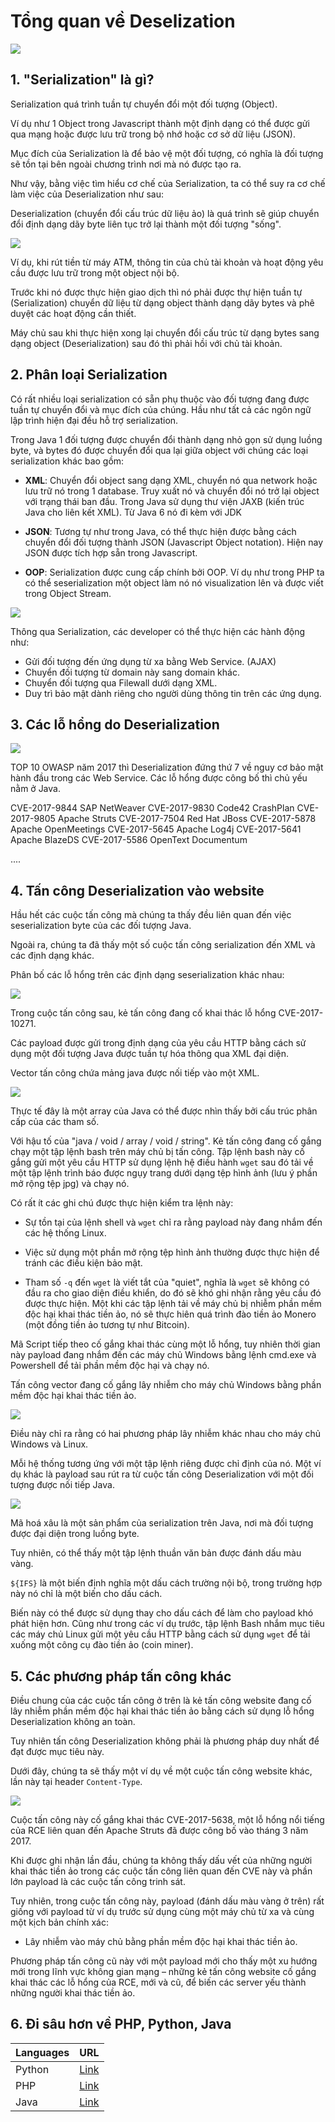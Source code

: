 # Tổng quan về Deselization

![](https://i.stack.imgur.com/vLjcq.png)

## 1. "Serialization" là gì?

Serialization quá trình tuần tự chuyển đổi một đối tượng (Object). 

Ví dụ như 1 Object trong Javascript thành một định dạng có thể được gửi qua mạng hoặc được lưu trữ trong bộ nhớ hoặc cơ sở dữ liệu (JSON).

Mục đích của Serialization là để bảo vệ một đối tượng, có nghĩa là đối tượng sẽ tồn tại bên ngoài chương trình nơi mà nó được tạo ra. 

Như vậy, bằng việc tìm hiểu cơ chế của Serialization, ta có thể suy ra cơ chế làm việc của Deserialization như sau:

Deserialization (chuyển đổi cấu trúc dữ liệu ảo) là quá trình sẽ giúp chuyển đổi định dạng dãy byte liên tục trở lại thành một đối tượng "sống".

![](https://s.cystack.net/resource/home/content/03141937/serialize-deserialize.png)

Ví dụ, khi rút tiền từ máy ATM, thông tin của chủ tài khoản và hoạt động yêu cầu được lưu trữ trong một object nội bộ.

Trước khi nó được thực hiện giao dịch thì nó phải được thự hiện tuần tự (Serialization) chuyển dữ liệu từ dạng object thành dạng dãy bytes và phê duyệt các hoạt động cần thiết.

Máy chủ sau khi thực hiện xong lại chuyển đổi cấu trúc từ dạng bytes sang dạng object (Deserialization) sau đó thì phải hồi với chủ tài khoản.

## 2. Phân loại Serialization
Có rất nhiều loại serialization có sẵn phụ thuộc vào đối tượng đang được tuần tự chuyển đổi và mục đích của chúng. Hầu như tất cả các ngôn ngữ lập trình hiện đại đều hỗ trợ serialization. 

Trong Java 1 đối tượng được chuyển đổi thành dạng nhỏ gọn sử dụng luồng byte, và bytes đó được chuyển đổi qua lại giữa object với chúng các loại serialization khác bao gồm:

* **XML**: Chuyển đổi object sang dạng XML, chuyển nó qua network hoặc lưu trữ nó trong 1 database. Truy xuất nó và chuyển đổi nó trở lại object với trạng thái ban đầu. Trong Java sử dụng thư viện JAXB (kiến trúc Java cho liên kết XML). Từ Java 6 nó đi kèm với JDK

* **JSON**: Tương tự như trong Java, có thể thực hiện được bằng cách chuyển đổi đối tượng thành JSON (Javascript Object notation). Hiện nay JSON được tích hợp sẵn trong Javascript.

* **OOP**: Serialization được cung cấp chính bởi OOP. Ví dụ như trong PHP ta có thể seserialization một object làm nó nó visualization lên và được viết trong Object Stream.

![](https://i.stack.imgur.com/Q28YV.png)

Thông qua Serialization, các developer có thể thực hiện các hành động như:

* Gửi đối tượng đến ứng dụng từ xa bằng Web Service. (AJAX)
* Chuyển đối tượng từ domain này sang domain khác. 
* Chuyển đối tượng qua Filewall dưới dạng XML.
* Duy trì bảo mật dành riêng cho người dùng thông tin trên các ứng dụng.

## 3. Các lỗ hổng do Deserialization

![](https://i.ytimg.com/vi/62zA3qJyaIg/maxresdefault.jpg)

TOP 10 OWASP năm 2017 thì Deserialization đứng thứ 7 về nguy cơ bảo mật hành đầu trong các Web Service. Các lỗ hổng được công bố thì chủ yếu nằm ở Java.

CVE-2017-9844	SAP NetWeaver
CVE-2017-9830	Code42 CrashPlan
CVE-2017-9805	Apache Struts
CVE-2017-7504	Red Hat JBoss
CVE-2017-5878	Apache OpenMeetings
CVE-2017-5645	Apache Log4j
CVE-2017-5641	Apache BlazeDS
CVE-2017-5586	OpenText Documentum

....

## 4. Tấn công Deserialization vào website

Hầu hết các cuộc tấn công mà chúng ta thấy đều liên quan đến việc seserialization byte của các đối tượng Java. 

Ngoài ra, chúng ta đã thấy một số cuộc tấn công serialization đến XML và các định dạng khác.

Phân bố các lỗ hổng trên các định dạng seserialization khác nhau:

![](https://s.cystack.net/resource/home/content/03141932/java-native-serialization.jpg)

Trong cuộc tấn công sau, kẻ tấn công đang cố khai thác lỗ hổng CVE-2017-10271. 

Các payload được gửi trong định dạng của yêu cầu HTTP bằng cách sử dụng một đối tượng Java được tuần tự hóa thông qua XML đại diện. 

Vector tấn công chứa mảng java được nối tiếp vào một XML.

![](https://s.cystack.net/resource/home/content/03141930/5-Attack-vector.jpg)

Thực tế đây là một array của Java có thể được nhìn thấy bởi cấu trúc phân cấp của các tham số. 

Với hậu tố của "java / void / array / void / string". Kẻ tấn công đang cố gắng chạy một tập lệnh bash trên máy chủ bị tấn công. Tập lệnh bash này cố gắng gửi một yêu cầu HTTP sử dụng lệnh hệ điều hành `wget` sau đó tải về một tập lệnh trình báo được ngụy trang dưới dạng tệp hình ảnh (lưu ý phần mở rộng tệp jpg) và chạy nó. 

Có rất ít các ghi chú được thực hiện kiểm tra lệnh này:
* Sự tồn tại của lệnh shell và `wget` chỉ ra rằng payload này đang nhắm đến các hệ thống Linux.

* Việc sử dụng một phần mở rộng tệp hình ảnh thường được thực hiện để tránh các điều kiện bảo mật.

* Tham số `-q` đến `wget` là viết tắt của "quiet", nghĩa là `wget` sẽ không có đầu ra cho giao diện điều khiển, do đó sẽ khó ghi nhận rằng yêu cầu đó được thực hiện. Một khi các tập lệnh tải về máy chủ bị nhiễm phần mềm độc hại khai thác tiền ảo, nó sẽ thực hiên quá trình đào tiền ảo Monero (một đồng tiền ảo tương tự như Bitcoin).

Mã Script tiếp theo cố gắng khai thác cùng một lỗ hổng, tuy nhiên thời gian này payload đang nhắm đến các máy chủ Windows bằng lệnh cmd.exe và Powershell để tải phần mềm độc hại và chạy nó. 

Tấn công vector đang cố gắng lây nhiễm cho máy chủ Windows bằng phần mềm độc hại khai thác tiền ảo.

![](https://s.cystack.net/resource/home/content/03141927/6-java-vectors-deserialization.jpg)

Điều này chỉ ra rằng có hai phương pháp lây nhiễm khác nhau cho máy chủ Windows và Linux.

Mỗi hệ thống tương ứng với một tập lệnh riêng được chỉ định của nó. Một ví dụ khác là payload sau  rút ra từ cuộc tấn công Deserialization với một đối tượng được nối tiếp Java.

![](https://s.cystack.net/resource/home/content/03141924/Attack-vector-7.png)

Mã hoá xâu là một sản phẩm của serialization trên Java, nơi mà đối tượng được đại diện trong luồng byte. 

Tuy nhiên, có thể thấy một tập lệnh thuần văn bản được đánh dấu màu vàng. 

`${IFS}` là một biến định nghĩa một dấu cách trường nội bộ, trong trường hợp này nó chỉ là một biến cho dấu cách. 

Biến này có thể được sử dụng thay cho dấu cách để làm cho payload khó phát hiện hơn. Cũng như trong các ví dụ trước, tập lệnh Bash nhắm mục tiêu các máy chủ Linux gửi một yêu cầu HTTP bằng cách sử dụng `wget` để tải xuống một công cụ đào tiền ảo (coin miner).

## 5. Các phương pháp tấn công khác

Điều chung của các cuộc tấn công ở trên là kẻ tấn công website đang cố lây nhiễm phần mềm độc hại khai thác tiền ảo bằng cách sử dụng lỗ hổng Deserialization không an toàn. 

Tuy nhiên tấn công Deserialization không phải là phương pháp duy nhất để đạt được mục tiêu này. 

Dưới đây, chúng ta sẽ thấy một ví dụ về một cuộc tấn công website khác, lần này tại header `Content-Type`.

![](https://s.cystack.net/resource/home/content/03141920/Attack-vector-f8.png)

Cuộc tấn công này cố gắng khai thác CVE-2017-5638, một lỗ hổng nổi tiếng của RCE liên quan đến Apache Struts đã được công bố vào tháng 3 năm 2017. 

Khi được ghi nhận lần đầu, chúng ta không thấy dấu vết của những người khai thác tiền ảo trong các cuộc tấn công liên quan đến CVE này và phần lớn payload là các cuộc tấn công trinh sát. 

Tuy nhiên, trong cuộc tấn công này, payload (đánh dấu màu vàng ở trên) rất giống với payload từ ví dụ trước sử dụng cùng một máy chủ từ xa và cùng một kịch bản chính xác:

* Lây nhiễm vào máy chủ bằng phần mềm độc hại khai thác tiền ảo. 

Phương pháp tấn công cũ này với một payload mới cho thấy một xu hướng mới trong lĩnh vực không gian mạng – những kẻ tấn công website cố gắng khai thác các lỗ hổng của RCE, mới và cũ, để biến các server yếu thành những người khai thác tiền ảo.

## 6. Đi sâu hơn về PHP, Python, Java

| Languages | URL  |
|-----------|------|
| Python    | [Link](/bao-cao/deserialization/python.md) |
| PHP       | [Link](/bao-cao/deserialization/php.md) |
| Java      | [Link](/bao-cao/deserialization/java.md) |

